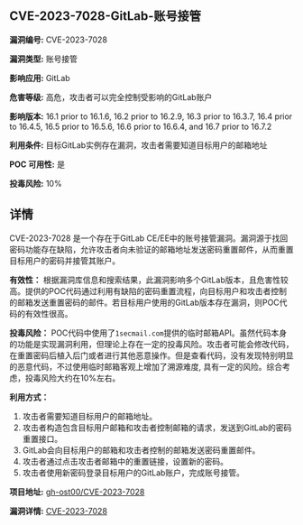 ## CVE-2023-7028-GitLab-账号接管

**漏洞编号:** CVE-2023-7028

**漏洞类型:** 账号接管

**影响应用:** GitLab

**危害等级:** 高危，攻击者可以完全控制受影响的GitLab账户

**影响版本:** 16.1 prior to 16.1.6, 16.2 prior to 16.2.9, 16.3 prior to 16.3.7, 16.4 prior to 16.4.5, 16.5 prior to 16.5.6, 16.6 prior to 16.6.4, and 16.7 prior to 16.7.2

**利用条件:** 目标GitLab实例存在漏洞，攻击者需要知道目标用户的邮箱地址

**POC 可用性:** 是

**投毒风险:** 10%

## 详情

CVE-2023-7028 是一个存在于GitLab CE/EE中的账号接管漏洞。漏洞源于找回密码功能存在缺陷，允许攻击者向未验证的邮箱地址发送密码重置邮件，从而重置目标用户的密码并接管其账户。

**有效性：**
根据漏洞库信息和搜索结果，此漏洞影响多个GitLab版本，且危害性较高。提供的POC代码通过利用有缺陷的密码重置流程，向目标用户和攻击者控制的邮箱发送重置密码的邮件。若目标用户使用的GitLab版本存在漏洞，则POC代码的有效性很高。

**投毒风险：**
POC代码中使用了`1secmail.com`提供的临时邮箱API。虽然代码本身的功能是实现漏洞利用，但理论上存在一定的投毒风险。攻击者可能会修改代码，在重置密码后植入后门或者进行其他恶意操作。但是查看代码，没有发现特别明显的恶意代码，不过使用临时邮箱客观上增加了溯源难度, 具有一定的风险。综合考虑，投毒风险大约在10%左右。

**利用方式：**
1.  攻击者需要知道目标用户的邮箱地址。
2.  攻击者构造包含目标用户邮箱和攻击者控制邮箱的请求，发送到GitLab的密码重置接口。
3.  GitLab会向目标用户的邮箱和攻击者控制的邮箱发送密码重置邮件。
4.  攻击者通过点击攻击者邮箱中的重置链接，设置新的密码。
5.  攻击者使用新密码登录目标用户的GitLab账户，完成账号接管。

**项目地址:** [gh-ost00/CVE-2023-7028](https://github.com/gh-ost00/CVE-2023-7028)

**漏洞详情:** [CVE-2023-7028](https://nvd.nist.gov/vuln/detail/CVE-2023-7028)